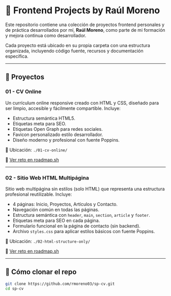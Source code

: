 # 🚀 Frontend Projects by Raúl Moreno

Este repositorio contiene una colección de proyectos frontend personales y de práctica desarrollados por mí, **Raúl Moreno**, como parte de mi formación y mejora continua como desarrollador.

Cada proyecto está ubicado en su propia carpeta con una estructura organizada, incluyendo código fuente, recursos y documentación específica.

---

## 📁 Proyectos

### 01 - CV Online

Un currículum online responsive creado con HTML y CSS, diseñado para ser limpio, accesible y fácilmente compartible. Incluye:

- Estructura semántica HTML5.
- Etiquetas meta para SEO.
- Etiquetas Open Graph para redes sociales.
- Favicon personalizado estilo desarrollador.
- Diseño moderno y profesional con fuente Poppins.

📂 Ubicación: `./01-cv-online/`

🔗 [Ver reto en roadmap.sh](https://roadmap.sh/projects/single-page-cv)

---

### 02 - Sitio Web HTML Multipágina

Sitio web multipágina sin estilos (solo HTML) que representa una estructura profesional reutilizable. Incluye:

- 4 páginas: Inicio, Proyectos, Artículos y Contacto.
- Navegación común en todas las páginas.
- Estructura semántica con `header`, `main`, `section`, `article` y `footer`.
- Etiquetas meta para SEO en cada página.
- Formulario funcional en la página de contacto (sin backend).
- Archivo `styles.css` para aplicar estilos básicos con fuente Poppins.

📂 Ubicación: `./02-html-structure-only/`

🔗 [Ver reto en roadmap.sh](https://roadmap.sh/projects/basic-html-website)

---

## 📌 Cómo clonar el repo

```bash
git clone https://github.com/rmoreno03/sp-cv.git
cd sp-cv

